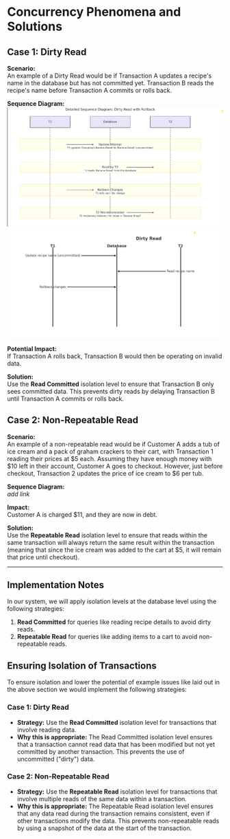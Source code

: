 
# Concurrency Phenomena and Solutions

## Case 1: Dirty Read
**Scenario:**  
An example of a Dirty Read would be if Transaction A updates a recipe's name in the database but has not committed yet. Transaction B reads the recipe's name before Transaction A commits or rolls back.

**Sequence Diagram:**  
![Dirty Read](dirtyReadpt1.png)
![Dirty Read Diagram](dirtyReadPt2.png)

**Potential Impact:**  
If Transaction A rolls back, Transaction B would then be operating on invalid data.

**Solution:**  
Use the **Read Committed** isolation level to ensure that Transaction B only sees committed data. This prevents dirty reads by delaying Transaction B until Transaction A commits or rolls back.

## Case 2: Non-Repeatable Read
**Scenario:**  
An example of a non-repeatable read would be if Customer A adds a tub of ice cream and a pack of graham crackers to their cart, with Transaction 1 reading their prices at $5 each. Assuming they have enough money with $10 left in their account, Customer A goes to checkout. However, just before checkout, Transaction 2 updates the price of ice cream to $6 per tub.

**Sequence Diagram:**  
*add link*

**Impact:**  
Customer A is charged $11, and they are now in debt.

**Solution:**  
Use the **Repeatable Read** isolation level to ensure that reads within the same transaction will always return the same result within the transaction (meaning that since the ice cream was added to the cart at $5, it will remain that price until checkout).

---

## Implementation Notes
In our system, we will apply isolation levels at the database level using the following strategies:

1. **Read Committed** for queries like reading recipe details to avoid dirty reads.
2. **Repeatable Read** for queries like adding items to a cart to avoid non-repeatable reads.

## Ensuring Isolation of Transactions

To ensure isolation and lower the potential of example issues like laid out in the above section we would implement the  following strategies:

### Case 1: Dirty Read
- **Strategy:** Use the **Read Committed** isolation level for transactions that involve reading data.
- **Why this is appropriate:** The Read Committed isolation level ensures that a transaction cannot read data that has been modified but not yet committed by another transaction. This prevents the use of uncommitted ("dirty") data.
### Case 2: Non-Repeatable Read
- **Strategy:** Use the **Repeatable Read** isolation level for transactions that involve multiple reads of the same data within a transaction.
- **Why this is appropriate:** The Repeatable Read isolation level ensures that any data read during the transaction remains consistent, even if other transactions modify the data. This prevents non-repeatable reads by using a snapshot of the data at the start of the transaction. 

